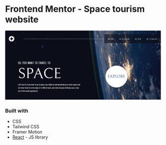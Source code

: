 # Frontend Mentor - Space tourism website

![Web Solution preview for the Space tourism website coding challenge](./public/img.png)

### Built with
- CSS
- Tailwind CSS
- Framer Motion
- [React](https://reactjs.org/) - JS library